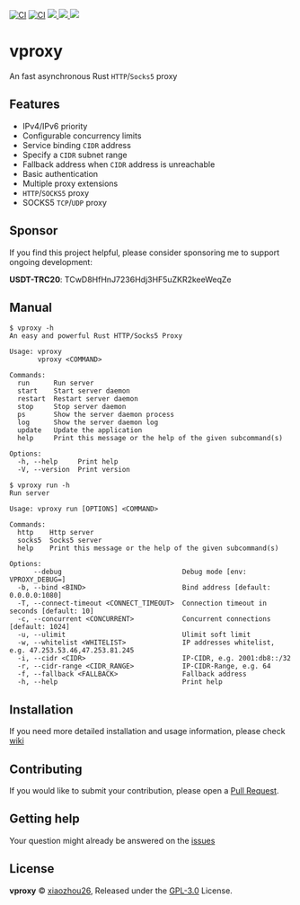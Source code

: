 [![CI](https://github.com/xiaozhou26/vproxy/actions/workflows/ci.yml/badge.svg)](https://github.com/xiaozhou26/vproxy/actions/workflows/ci.yml)
[![CI](https://github.com/xiaozhou26/vproxy/actions/workflows/release.yml/badge.svg)](https://github.com/xiaozhou26/vproxy/actions/workflows/release.yml)
<a target="_blank" href="https://github.com/xiaozhou26/vproxy/blob/main/LICENSE">
<img src="https://img.shields.io/badge/GPL-3.0-blue.svg"/>
</a>
<a href="https://github.com/xiaozhou26/vproxy/releases">
<img src="https://img.shields.io/github/release/xiaozhou26/vproxy.svg?style=flat">
</a>
</a><a href="https://github.com/xiaozhou26/vproxy/releases">
<img src="https://img.shields.io/github/downloads/xiaozhou26/vproxy/total?style=flat">
</a>

# vproxy

An fast asynchronous Rust `HTTP`/`Socks5` proxy

## Features

- IPv4/IPv6 priority
- Configurable concurrency limits
- Service binding `CIDR` address
- Specify a `CIDR` subnet range
- Fallback address when `CIDR` address is unreachable
- Basic authentication
- Multiple proxy extensions
- `HTTP`/`SOCKS5` proxy
- SOCKS5 `TCP`/`UDP` proxy

## Sponsor

If you find this project helpful, please consider sponsoring me to support ongoing development:

**USDT-TRC20**: TCwD8HfHnJ7236Hdj3HF5uZKR2keeWeqZe

## Manual

```shell
$ vproxy -h
An easy and powerful Rust HTTP/Socks5 Proxy

Usage: vproxy
       vproxy <COMMAND>

Commands:
  run      Run server
  start    Start server daemon
  restart  Restart server daemon
  stop     Stop server daemon
  ps       Show the server daemon process
  log      Show the server daemon log
  update   Update the application
  help     Print this message or the help of the given subcommand(s)

Options:
  -h, --help     Print help
  -V, --version  Print version

$ vproxy run -h
Run server

Usage: vproxy run [OPTIONS] <COMMAND>

Commands:
  http    Http server
  socks5  Socks5 server
  help    Print this message or the help of the given subcommand(s)

Options:
      --debug                              Debug mode [env: VPROXY_DEBUG=]
  -b, --bind <BIND>                        Bind address [default: 0.0.0.0:1080]
  -T, --connect-timeout <CONNECT_TIMEOUT>  Connection timeout in seconds [default: 10]
  -c, --concurrent <CONCURRENT>            Concurrent connections [default: 1024]
  -u, --ulimit                             Ulimit soft limit
  -w, --whitelist <WHITELIST>              IP addresses whitelist, e.g. 47.253.53.46,47.253.81.245
  -i, --cidr <CIDR>                        IP-CIDR, e.g. 2001:db8::/32
  -r, --cidr-range <CIDR_RANGE>            IP-CIDR-Range, e.g. 64
  -f, --fallback <FALLBACK>                Fallback address
  -h, --help                               Print help
```

## Installation

If you need more detailed installation and usage information, please check [wiki](https://github.com/xiaozhou26/vproxy/wiki)

## Contributing

If you would like to submit your contribution, please open a [Pull Request](https://github.com/xiaozhou26/vproxy/pulls).

## Getting help

Your question might already be answered on the [issues](https://github.com/xiaozhou26/vproxy/issues)

## License

**vproxy** © [xiaozhou26](https://github.com/xiaozhou26), Released under the [GPL-3.0](./LICENSE) License.